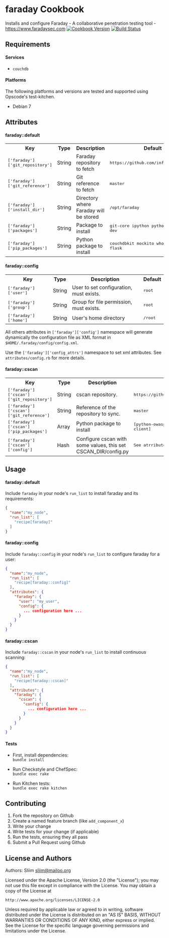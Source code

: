 faraday Cookbook
================
Installs and configure Faraday - A collaborative penetration testing tool -
https://www.faradaysec.com
[![Cookbook Version](https://img.shields.io/cookbook/v/faraday.svg)](https://community.opscode.com/cookbooks/faraday) [![Build Status](https://travis-ci.org/sliim-cookbooks/faraday.svg?branch=master)](https://travis-ci.org/sliim-cookbooks/faraday) 

Requirements
------------
#### Services
- `couchdb`

#### Platforms
The following platforms and versions are tested and supported using Opscode's test-kitchen.
- Debian 7

Attributes
----------
#### faraday::default
<table>
<tr>
<th>Key</th>
<th>Type</th>
<th>Description</th>
<th>Default</th>
</tr>
<tr>
<td><tt>['faraday']['git_repository']</tt></td>
<td>String</td>
<td>Faraday repository to fetch</td>
<td><tt>https://github.com/infobyte/faraday</tt></td>
</tr>
<tr>
<td><tt>['faraday']['git_reference']</tt></td>
<td>String</td>
<td>Git reference to fetch</td>
<td><tt>master</tt></td>
</tr>
<tr>
<td><tt>['faraday']['install_dir']</tt></td>
<td>String</td>
<td>Directory where Faraday will be stored</td>
<td><tt>/opt/faraday</tt></td>
</tr>
<tr>
<td><tt>['faraday']['packages']</tt></td>
<td>String</td>
<td>Package to install</td>
<td><tt>git-core ipython python-pip python-dev</tt></td>
</tr>
<tr>
<td><tt>['faraday']['pip_packages']</tt></td>
<td>String</td>
<td>Python package to install</td>
<td><tt>couchdbkit mockito whoosh restkit flask</tt></td>
</tr>
</table>

#### faraday::config
<table>
<tr>
<th>Key</th>
<th>Type</th>
<th>Description</th>
<th>Default</th>
</tr>
<tr>
<td><tt>['faraday']['user']</tt></td>
<td>String</td>
<td>User to set configuration, must exists.</td>
<td><tt>root</tt></td>
</tr>
<tr>
<td><tt>['faraday']['group']</tt></td>
<td>String</td>
<td>Group for file permission, must exists.</td>
<td><tt>root</tt></td>
</tr>
<tr>
<td><tt>['faraday']['home']</tt></td>
<td>String</td>
<td>User's home directory</td>
<td><tt>/root</tt></td>
</tr>
</table>

All others attributes in `['faraday']['config']` namespace will generate dynamically the
configuration file as XML format in `$HOME/.faraday/config/config.xml`.

Use the `['faraday']['config_attrs']` namespace to set xml attributes. See `attributes/config.rb` for more details.

#### faraday::cscan
<table>
<tr>
<th>Key</th>
<th>Type</th>
<th>Description</th>
<th>Default</th>
</tr>
<tr>
<td><tt>['faraday']['cscan']['git_repository']</tt></td>
<td>String</td>
<td>cscan repository.</td>
<td><tt>https://github.com/infobyte/cscan</tt></td>
</tr>
<tr>
<td><tt>['faraday']['cscan']['git_reference']</tt></td>
<td>String</td>
<td>Reference of the repository to sync.</td>
<td><tt>master</tt></td>
</tr>
<tr>
<td><tt>['faraday']['cscan']['pip_packages']</tt></td>
<td>Array</td>
<td>Python package to install</td>
<td><tt>[python-owasp-zap-v2, w3af-api-client]</tt></td>
</tr>
<tr>
<td><tt>['faraday']['cscan']['config']</tt></td>
<td>Hash</td>
<td>Configure cscan with some values, this set CSCAN_DIR/config.py</td>
<td><tt>See atrribute file.</tt></td>
</tr>
</table>

Usage
-----
#### faraday::default
Include `faraday` in your node's `run_list` to install faraday and its requirements:

```json
{
  "name":"my_node",
  "run_list": [
    "recipe[faraday]"
  ]
}
```

#### faraday::config
Include `faraday::config` in your node's `run_list` to configure faraday for a user:

```json
{
  "name":"my_node",
  "run_list": [
    "recipe[faraday::config]"
  ],
  "attributes": {
    "faraday": {
      "user": "my_user",
      "config": {
        ... configuration here ...
      }
    }
  }
}
```

#### faraday::cscan
Include `faraday::cscan` in your node's `run_list` to install continuous scanning:

```json
{
  "name":"my_node",
  "run_list": [
    "recipe[faraday::cscan]"
  ],
  "attributes": {
    "faraday": {
      "cscan": {
        "config": {
          ... configuration here ...
        }
      }
    }
  }
}
```

#### Tests

- First, install dependencies:  
`bundle install`

- Run Checkstyle and ChefSpec:  
`bundle exec rake`

- Run Kitchen tests:  
`bundle exec rake kitchen`  

Contributing
------------
1. Fork the repository on Github
2. Create a named feature branch (like `add_component_x`)
3. Write your change
4. Write tests for your change (if applicable)
5. Run the tests, ensuring they all pass
6. Submit a Pull Request using Github

License and Authors
-------------------
Authors: Sliim <sliim@mailoo.org> 

Licensed under the Apache License, Version 2.0 (the "License"); you may not use this file except in compliance with the License. You may obtain a copy of the License at

    http://www.apache.org/licenses/LICENSE-2.0

Unless required by applicable law or agreed to in writing, software distributed under the License is distributed on an "AS IS" BASIS, WITHOUT WARRANTIES OR CONDITIONS OF ANY KIND, either express or implied. See the License for the specific language governing permissions and limitations under the License.
